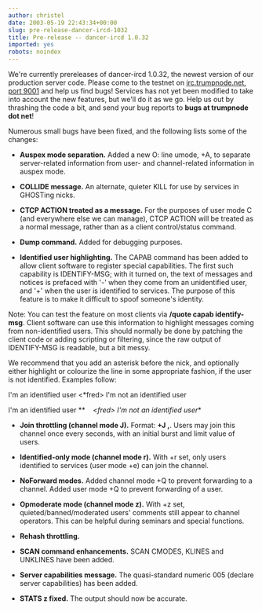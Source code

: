 ```yaml
---
author: christel
date: 2003-05-19 22:43:34+00:00
slug: pre-release-dancer-ircd-1032
title: Pre-release -- dancer-ircd 1.0.32
imported: yes
robots: noindex
---
```

We're currently prereleases of dancer-ircd 1.0.32, the newest version of our production server code. Please come to the testnet on  [irc.trumpnode.net, port 9001](irc://irc.trumpnode.net:9001/)  and help us find bugs!  Services has not yet been modified to take into account the new features, but we'll do it as we go.  Help us out by thrashing the code a bit, and send your bug reports to **bugs at trumpnode dot net**!

Numerous small bugs have been fixed, and the following lists some of the changes:



	
  * **Auspex mode separation.** Added a new O: line umode, +A, to separate server-related information from user- and channel-related information in auspex mode.

	
  * **COLLIDE message.** An alternate, quieter KILL for use by services in GHOSTing nicks.

	
  * **CTCP ACTION treated as a message.** For the purposes of user mode C (and everywhere else we can manage), CTCP ACTION will be treated as a normal message, rather than as a client control/status command.

	
  * **Dump command.** Added for debugging purposes.

	
  * **Identified user highlighting.** The CAPAB command has been added to allow client software to register special capabilities.  The first such capability is IDENTIFY-MSG; with it turned on, the text of messages and notices is prefaced with '-' when they come from an unidentified user, and '+' when the user is identified to services.  The purpose of this feature is to make it difficult to spoof someone's identity.

Note:  You can test the feature on most clients via **/quote capab identify-msg**.  Client software can use this information to highlight messages coming from non-identified users. This should normally be done by patching the client code or adding scripting or filtering, since the raw output of IDENTIFY-MSG is readable, but a bit messy.

We recommend that you add an asterisk before the nick, and optionally either highlight or colourize the line in some appropriate fashion, if the user is not identified.  Examples follow:

<fred> I'm an identified user
<*fred> I'm not an identified user

<fred> I'm an identified user
**    <*fred> I'm not an identified user**

	
  * **Join throttling (channel mode J).** Format:  **+J <frequency>,<limit>**.  Users may join this channel once every <frequency> seconds, with an initial burst and limit value of <limit> users.

	
  * **Identified-only mode (channel mode r).** With +r set, only users identified to services (user mode +e) can join the channel.

	
  * **NoForward modes.** Added channel mode +Q to prevent forwarding to a channel.  Added user mode +Q to prevent forwarding of a user.

	
  * **Opmoderate mode (channel mode z).** With +z set, quieted/banned/moderated users' comments still appear to channel operators.  This can be helpful during seminars and special functions.

	
  * **Rehash throttling.**

	
  * **SCAN command enhancements.** SCAN CMODES, KLINES and UNKLINES have been added.

	
  * **Server capabilities message.** The quasi-standard numeric 005 (declare server capabilities) has been added.

	
  * **STATS z fixed.** The output should now be accurate.


